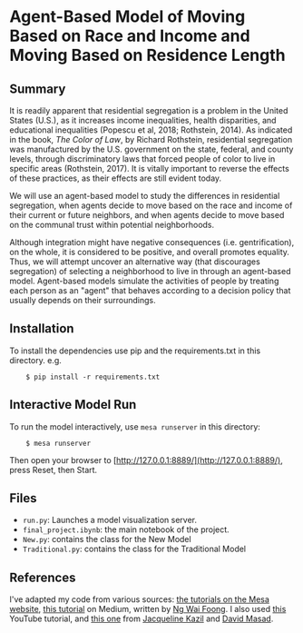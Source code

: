 # Agent-Based Model of Moving Based on Race and Income and Moving Based on Residence Length

## Summary

It is readily apparent that residential segregation is a problem in the United States (U.S.), as it increases income inequalities, health disparities, and educational inequalities (Popescu et al, 2018; Rothstein, 2014). As indicated in the book, *The Color of Law*, by Richard Rothstein, residential segregation was manufactured by the U.S. government on the state, federal, and county levels, through discriminatory laws that forced people of color to live in specific areas (Rothstein, 2017). It is vitally important to reverse the effects of these practices, as their effects are still evident today.

We will use an agent-based model to study the differences in residential segregation, when agents decide to move based on the race and income of their current or future neighbors, and when agents decide to move based on the communal trust within potential neighborhoods.

Although integration might have negative consequences (i.e. gentrification), on the whole, it is considered to be positive, and overall promotes equality. Thus, we will attempt uncover an alternative way (that discourages segregation) of selecting a neighborhood to live in through an agent-based model. Agent-based models simulate the activities of people by treating each person as an "agent" that behaves according to a decision policy that usually depends on their surroundings. 

## Installation

To install the dependencies use pip and the requirements.txt in this directory. e.g.

```
    $ pip install -r requirements.txt
```

## Interactive Model Run

To run the model interactively, use `mesa runserver` in this directory:

```
    $ mesa runserver
```

Then open your browser to [http://127.0.0.1:8889/](http://127.0.0.1:8889/), press Reset, then Start.

## Files

* ``run.py``: Launches a model visualization server.
* ``final_project.ibynb``: the main notebook of the project.
* ``New.py``: contains the class for the New Model
* ``Traditional.py``: contains the class for the Traditional Model

## References

I've adapted my code from various sources: [the tutorials on the Mesa website](https://mesa.readthedocs.io/en/master/tutorials/intro_tutorial.html), [this tutorial](https://towardsdatascience.com/introduction-to-mesa-agent-based-modeling-in-python-bcb0596e1c9a) on Medium, written by [Ng Wai Foong](https://towardsdatascience.com/@ngwaifoong92). I also used [this](https://www.youtube.com/watch?v=xaAzALyP6Ss&t=87s) YouTube tutorial, and [this one](https://www.youtube.com/watch?v=lcySLoprPMc) from [Jacqueline Kazil](https://github.com/jackiekazil) and [David Masad](https://github.com/dmasad).
